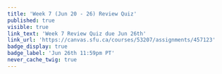 ```yaml
---
title: 'Week 7 (Jun 20 - 26) Review Quiz'
published: true
visible: true
link_text: 'Week 7 Review Quiz due Jun 26th'
link_url: 'https://canvas.sfu.ca/courses/53207/assignments/457123'
badge_display: true
badge_label: 'Jun 26th 11:59pm PT'
never_cache_twig: true
---
```

